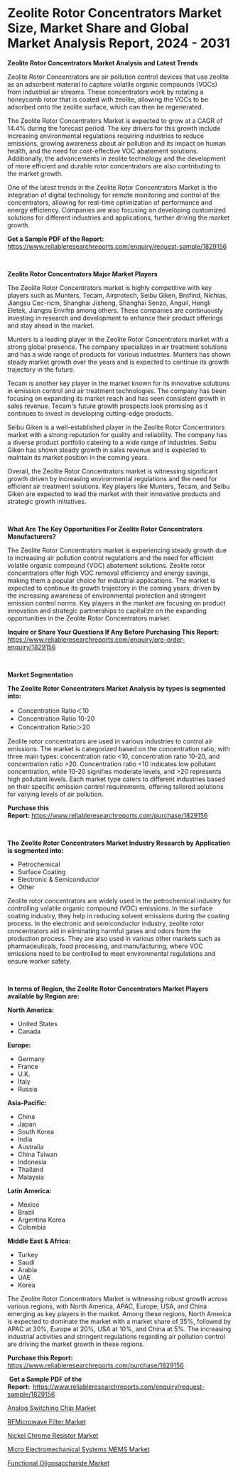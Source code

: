 <p><h1>Zeolite Rotor Concentrators Market Size, Market Share and Global Market Analysis Report, 2024 - 2031</h1></p><p><strong>Zeolite Rotor Concentrators Market Analysis and Latest Trends</strong></p>
<p><p>Zeolite Rotor Concentrators are air pollution control devices that use zeolite as an adsorbent material to capture volatile organic compounds (VOCs) from industrial air streams. These concentrators work by rotating a honeycomb rotor that is coated with zeolite, allowing the VOCs to be adsorbed onto the zeolite surface, which can then be regenerated.</p><p>The Zeolite Rotor Concentrators Market is expected to grow at a CAGR of 14.4% during the forecast period. The key drivers for this growth include increasing environmental regulations requiring industries to reduce emissions, growing awareness about air pollution and its impact on human health, and the need for cost-effective VOC abatement solutions. Additionally, the advancements in zeolite technology and the development of more efficient and durable rotor concentrators are also contributing to the market growth.</p><p>One of the latest trends in the Zeolite Rotor Concentrators Market is the integration of digital technology for remote monitoring and control of the concentrators, allowing for real-time optimization of performance and energy efficiency. Companies are also focusing on developing customized solutions for different industries and applications, further driving the market growth.</p></p>
<p><strong>Get a Sample PDF of the Report:&nbsp;</strong> <a href="https://www.reliableresearchreports.com/enquiry/request-sample/1829156">https://www.reliableresearchreports.com/enquiry/request-sample/1829156</a></p>
<p>&nbsp;</p>
<p><strong>Zeolite Rotor Concentrators Major Market Players</strong></p>
<p><p>The Zeolite Rotor Concentrators market is highly competitive with key players such as Munters, Tecam, Airprotech, Seibu Giken, Brofind, Nichias, Jiangsu Cec-ricm, Shanghai Jisheng, Shanghai Senzo, Anguil, Hengli Eletek, Jiangsu Envifrp among others. These companies are continuously investing in research and development to enhance their product offerings and stay ahead in the market.</p><p>Munters is a leading player in the Zeolite Rotor Concentrators market with a strong global presence. The company specializes in air treatment solutions and has a wide range of products for various industries. Munters has shown steady market growth over the years and is expected to continue its growth trajectory in the future.</p><p>Tecam is another key player in the market known for its innovative solutions in emission control and air treatment technologies. The company has been focusing on expanding its market reach and has seen consistent growth in sales revenue. Tecam's future growth prospects look promising as it continues to invest in developing cutting-edge products.</p><p>Seibu Giken is a well-established player in the Zeolite Rotor Concentrators market with a strong reputation for quality and reliability. The company has a diverse product portfolio catering to a wide range of industries. Seibu Giken has shown steady growth in sales revenue and is expected to maintain its market position in the coming years.</p><p>Overall, the Zeolite Rotor Concentrators market is witnessing significant growth driven by increasing environmental regulations and the need for efficient air treatment solutions. Key players like Munters, Tecam, and Seibu Giken are expected to lead the market with their innovative products and strategic growth initiatives.</p></p>
<p>&nbsp;</p>
<p><strong>What Are The Key Opportunities For Zeolite Rotor Concentrators Manufacturers?</strong></p>
<p><p>The Zeolite Rotor Concentrators market is experiencing steady growth due to increasing air pollution control regulations and the need for efficient volatile organic compound (VOC) abatement solutions. Zeolite rotor concentrators offer high VOC removal efficiency and energy savings, making them a popular choice for industrial applications. The market is expected to continue its growth trajectory in the coming years, driven by the increasing awareness of environmental protection and stringent emission control norms. Key players in the market are focusing on product innovation and strategic partnerships to capitalize on the expanding opportunities in the Zeolite Rotor Concentrators market.</p></p>
<p><strong>Inquire or Share Your Questions If Any Before Purchasing This Report:</strong> <a href="https://www.reliableresearchreports.com/enquiry/pre-order-enquiry/1829156">https://www.reliableresearchreports.com/enquiry/pre-order-enquiry/1829156</a></p>
<p>&nbsp;</p>
<p><strong>Market Segmentation</strong></p>
<p><strong>The Zeolite Rotor Concentrators Market Analysis by types is segmented into:</strong></p>
<p><ul><li>Concentration Ratio＜10</li><li>Concentration Ratio 10-20</li><li>Concentration Ratio＞20</li></ul></p>
<p><p>Zeolite rotor concentrators are used in various industries to control air emissions. The market is categorized based on the concentration ratio, with three main types: concentration ratio <10, concentration ratio 10-20, and concentration ratio >20. Concentration ratio <10 indicates low pollutant concentration, while 10-20 signifies moderate levels, and >20 represents high pollutant levels. Each market type caters to different industries based on their specific emission control requirements, offering tailored solutions for varying levels of air pollution.</p></p>
<p><strong>Purchase this Report:&nbsp;</strong><a href="https://www.reliableresearchreports.com/purchase/1829156">https://www.reliableresearchreports.com/purchase/1829156</a></p>
<p>&nbsp;</p>
<p><strong>The Zeolite Rotor Concentrators Market Industry Research by Application is segmented into:</strong></p>
<p><ul><li>Petrochemical</li><li>Surface Coating</li><li>Electronic & Semiconductor</li><li>Other</li></ul></p>
<p><p>Zeolite rotor concentrators are widely used in the petrochemical industry for controlling volatile organic compound (VOC) emissions. In the surface coating industry, they help in reducing solvent emissions during the coating process. In the electronic and semiconductor industry, zeolite rotor concentrators aid in eliminating harmful gases and odors from the production process. They are also used in various other markets such as pharmaceuticals, food processing, and manufacturing, where VOC emissions need to be controlled to meet environmental regulations and ensure worker safety.</p></p>
<p>&nbsp;</p>
<p><strong>In terms of Region, the Zeolite Rotor Concentrators Market Players available by Region are:</strong></p>
<p>
    <p> <strong> North America: </strong>
        <ul>
            <li>United States</li>
            <li>Canada</li>
        </ul>
        </p> 
    <p> <strong> Europe: </strong>
        <ul>
            <li>Germany</li>
            <li>France</li>
            <li>U.K.</li>
            <li>Italy</li>
            <li>Russia</li>
        </ul>
        </p> 
    <p> <strong> Asia-Pacific: </strong>
        <ul>
            <li>China</li>
            <li>Japan</li>
            <li>South Korea</li>
            <li>India</li>
            <li>Australia</li>
            <li>China Taiwan</li>
            <li>Indonesia</li>
            <li>Thailand</li>
            <li>Malaysia</li>
        </ul>
        </p> 
    <p> <strong> Latin America: </strong>
        <ul>
            <li>Mexico</li>
            <li>Brazil</li>
            <li>Argentina Korea</li>
            <li>Colombia</li>
        </ul>
        </p> 
    <p> <strong> Middle East & Africa: </strong>
        <ul>
            <li>Turkey</li>
            <li>Saudi</li>
            <li>Arabia</li>
            <li>UAE</li>
            <li>Korea</li>
        </ul>
    </p>
    </p>
<p><p>The Zeolite Rotor Concentrators Market is witnessing robust growth across various regions, with North America, APAC, Europe, USA, and China emerging as key players in the market. Among these regions, North America is expected to dominate the market with a market share of 35%, followed by APAC at 30%, Europe at 20%, USA at 10%, and China at 5%. The increasing industrial activities and stringent regulations regarding air pollution control are driving the market growth in these regions.</p></p>
<p><strong>Purchase this Report: </strong><a href="https://www.reliableresearchreports.com/purchase/1829156">https://www.reliableresearchreports.com/purchase/1829156</a></p>
<p>&nbsp;<strong>Get a Sample PDF of the Report:&nbsp;&nbsp;</strong><a href="https://www.reliableresearchreports.com/enquiry/request-sample/1829156">https://www.reliableresearchreports.com/enquiry/request-sample/1829156</a></p>
<p><strong></strong></p>
<p><p><a href="https://medium.com/@joycelucas56/analog-switching-chip-nbsp-market-focuses-on-market-share-size-and-projected-forecast-till-2031-3c7f9ee9ab62">Analog Switching Chip Market</a></p><p><a href="https://medium.com/@susanwest38/analyzing-rfmicrowave-filter-market-global-industry-perspective-and-forecast-2024-to-2031-7528d31a072b">RFMicrowave Filter Market</a></p><p><a href="https://medium.com/@susanwest38/nickel-chrome-resistor-market-comprehensive-assessment-by-type-application-and-geography-a8ea178a41f0">Nickel Chrome Resistor Market</a></p><p><a href="https://medium.com/@crystalpena2022/micro-electromechanical-systems-mems-market-size-reveals-the-best-marketing-channels-in-global-caecf3564d04">Micro Electromechanical Systems MEMS Market</a></p><p><a href="https://github.com/pjcfca/Market-Research-Report-List-1/blob/main/functional-oligosaccharide-market.md">Functional Oligosaccharide Market</a></p></p>
